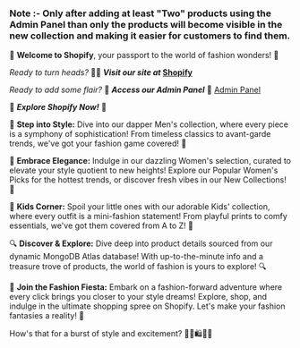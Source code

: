 ### Note :- Only after adding at least "Two" products using the Admin Panel than only the products will become visible in the new collection and making it easier for customers to find them.

🌟 **Welcome to Shopify**, your passport to the world of fashion wonders! 🌟

_Ready to turn heads?_ 💁‍♂️ **_Visit our site at_ [Shopify](https://playful-treacle-26d6c0.netlify.app)**

_Ready to add some flair?_ 🎨 **_Access our Admin Panel_** 🎨 [Admin Panel](https://splendorous-macaron-e9cf0b.netlify.app)

🚀 **_Explore Shopify Now!_** 🚀

💼 **Step into Style:** Dive into our dapper Men's collection, where every piece is a symphony of sophistication! From timeless classics to avant-garde trends, we've got your fashion game covered! 💼

💃 **Embrace Elegance:** Indulge in our dazzling Women's selection, curated to elevate your style quotient to new heights! Explore our Popular Women's Picks for the hottest trends, or discover fresh vibes in our New Collections! 💃

👶 **Kids Corner:** Spoil your little ones with our adorable Kids' collection, where every outfit is a mini-fashion statement! From playful prints to comfy essentials, we've got them covered from A to Z! 👶

🔍 **Discover & Explore:** Dive deep into product details sourced from our dynamic MongoDB Atlas database! With up-to-the-minute info and a treasure trove of products, the world of fashion is yours to explore! 🔍

🎊 **Join the Fashion Fiesta:** Embark on a fashion-forward adventure where every click brings you closer to your style dreams! Explore, shop, and indulge in the ultimate shopping spree on Shopify. Let's make your fashion fantasies a reality! 🎊

How's that for a burst of style and excitement? 🌈✨🛍️🌟🎉

